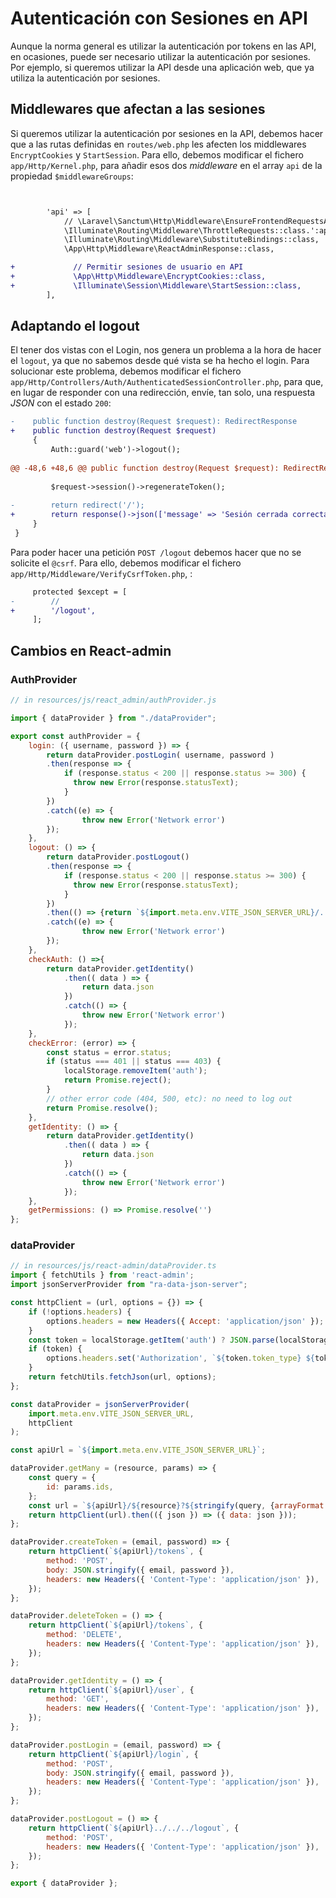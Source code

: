 # Autenticación con Sesiones en API

Aunque la norma general es utilizar la autenticación por tokens en las API, en ocasiones, puede ser necesario utilizar la autenticación por sesiones. Por ejemplo, si queremos utilizar la API desde una aplicación web, que ya utiliza la autenticación por sesiones.

## Middlewares que afectan a las sesiones

Si queremos utilizar la autenticación por sesiones en la API, debemos hacer que a las rutas definidas en `routes/web.php` les afecten los middlewares `EncryptCookies` y `StartSession`. Para ello, debemos modificar el fichero `app/Http/Kernel.php`, para añadir esos dos _middleware_ en el array `api` de la propiedad `$middlewareGroups`:

```diff


        'api' => [
            // \Laravel\Sanctum\Http\Middleware\EnsureFrontendRequestsAreStateful::class,
            \Illuminate\Routing\Middleware\ThrottleRequests::class.':api',
            \Illuminate\Routing\Middleware\SubstituteBindings::class,
            \App\Http\Middleware\ReactAdminResponse::class,

+             // Permitir sesiones de usuario en API
+             \App\Http\Middleware\EncryptCookies::class,
+             \Illuminate\Session\Middleware\StartSession::class,
        ],
```

## Adaptando el logout

El tener dos vistas con el Login, nos genera un problema a la hora de hacer el `logout`, ya que no sabemos desde qué vista se ha hecho el login. Para solucionar este problema, debemos modificar el fichero `app/Http/Controllers/Auth/AuthenticatedSessionController.php`, para que, en lugar de responder con una redirección, envíe, tan solo, una respuesta _JSON_ con el estado `200`:

```diff
-    public function destroy(Request $request): RedirectResponse
+    public function destroy(Request $request)
     {
         Auth::guard('web')->logout();
 
@@ -48,6 +48,6 @@ public function destroy(Request $request): RedirectResponse
 
         $request->session()->regenerateToken();
 
-        return redirect('/');
+        return response()->json(['message' => 'Sesión cerrada correctamente']);
     }
 }
```

Para poder hacer una petición `POST /logout` debemos hacer que no se solicite el `@csrf`. Para ello, debemos modificar el fichero `app/Http/Middleware/VerifyCsrfToken.php`, :

```diff
     protected $except = [
-        //
+        '/logout',
     ];
```

## Cambios en React-admin

### AuthProvider

```javascript
// in resources/js/react_admin/authProvider.js

import { dataProvider } from "./dataProvider";

export const authProvider = {
    login: ({ username, password }) => {
        return dataProvider.postLogin( username, password )
        .then(response => {
            if (response.status < 200 || response.status >= 300) {
              throw new Error(response.statusText);
            }
        })
        .catch((e) => {
                throw new Error('Network error')
        });
    },
    logout: () => {
        return dataProvider.postLogout()
        .then(response => {
            if (response.status < 200 || response.status >= 300) {
              throw new Error(response.statusText);
            }
        })
        .then(() => {return `${import.meta.env.VITE_JSON_SERVER_URL}/../../`})
        .catch((e) => {
                throw new Error('Network error')
        });
    },
    checkAuth: () =>{
        return dataProvider.getIdentity()
            .then(( data ) => {
                return data.json
            })
            .catch(() => {
                throw new Error('Network error')
            });
    },
    checkError: (error) => {
        const status = error.status;
        if (status === 401 || status === 403) {
            localStorage.removeItem('auth');
            return Promise.reject();
        }
        // other error code (404, 500, etc): no need to log out
        return Promise.resolve();
    },
    getIdentity: () => {
        return dataProvider.getIdentity()
            .then(( data ) => {
                return data.json
            })
            .catch(() => {
                throw new Error('Network error')
            });
    },
    getPermissions: () => Promise.resolve('')
};
```

### dataProvider

```javascript
// in resources/js/react-admin/dataProvider.ts
import { fetchUtils } from 'react-admin';
import jsonServerProvider from "ra-data-json-server";

const httpClient = (url, options = {}) => {
    if (!options.headers) {
        options.headers = new Headers({ Accept: 'application/json' });
    }
    const token = localStorage.getItem('auth') ? JSON.parse(localStorage.getItem('auth')) : undefined
    if (token) {
        options.headers.set('Authorization', `${token.token_type} ${token.access_token}`);
    }
    return fetchUtils.fetchJson(url, options);
};

const dataProvider = jsonServerProvider(
    import.meta.env.VITE_JSON_SERVER_URL,
    httpClient
);

const apiUrl = `${import.meta.env.VITE_JSON_SERVER_URL}`;

dataProvider.getMany = (resource, params) => {
    const query = {
        id: params.ids,
    };
    const url = `${apiUrl}/${resource}?${stringify(query, {arrayFormat: 'bracket'})}`;
    return httpClient(url).then(({ json }) => ({ data: json }));
};

dataProvider.createToken = (email, password) => {
    return httpClient(`${apiUrl}/tokens`, {
        method: 'POST',
        body: JSON.stringify({ email, password }),
        headers: new Headers({ 'Content-Type': 'application/json' }),
    });
};

dataProvider.deleteToken = () => {
    return httpClient(`${apiUrl}/tokens`, {
        method: 'DELETE',
        headers: new Headers({ 'Content-Type': 'application/json' }),
    });
};

dataProvider.getIdentity = () => {
    return httpClient(`${apiUrl}/user`, {
        method: 'GET',
        headers: new Headers({ 'Content-Type': 'application/json' }),
    });
};

dataProvider.postLogin = (email, password) => {
    return httpClient(`${apiUrl}/login`, {
        method: 'POST',
        body: JSON.stringify({ email, password }),
        headers: new Headers({ 'Content-Type': 'application/json' }),
    });
};

dataProvider.postLogout = () => {
    return httpClient(`${apiUrl}../../../logout`, {
        method: 'POST',
        headers: new Headers({ 'Content-Type': 'application/json' }),
    });
};

export { dataProvider };
```